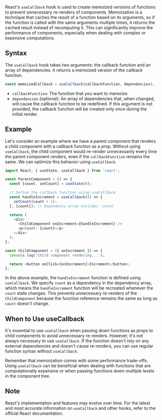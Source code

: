 React's `useCallback` hook is used to create memoized versions of functions to prevent unnecessary re-renders of components. Memoization is a technique that caches the result of a function based on its arguments, so if the function is called with the same arguments multiple times, it returns the cached result instead of recomputing it. This can significantly improve the performance of components, especially when dealing with complex or expensive computations.

## Syntax

The `useCallback` hook takes two arguments: the callback function and an array of dependencies. It returns a memoized version of the callback function.

```javascript
const memoizedCallback = useCallback(callbackFunction, dependencies);
```

- `callbackFunction`: The function that you want to memoize.
- `dependencies` (optional): An array of dependencies that, when changed, will cause the callback function to be redefined. If this argument is not provided, the callback function will be created only once during the initial render.

## Example

Let's consider an example where we have a parent component that renders a child component with a callback function as a prop. Without using `useCallback`, the child component would re-render unnecessarily every time the parent component renders, even if the `callbackFunction` remains the same. We can optimize this behavior using `useCallback`.

```javascript
import React, { useState, useCallback } from 'react';

const ParentComponent = () => {
  const [count, setCount] = useState(0);

  // Define the callback function using useCallback
  const handleIncrement = useCallback(() => {
    setCount(count + 1);
  }, [count]); // Dependency array includes 'count'

  return (
    <div>
      <ChildComponent onIncrement={handleIncrement} />
      <p>Count: {count}</p>
    </div>
  );
};

const ChildComponent = ({ onIncrement }) => {
  console.log('Child component rendering...');

  return <button onClick={onIncrement}>Increment</button>;
};
```

In the above example, the `handleIncrement` function is defined using `useCallback`. We specify `count` as a dependency in the dependency array, which means the `handleIncrement` function will be recreated whenever the `count` state changes. This prevents unnecessary re-renders of the `ChildComponent` because the function reference remains the same as long as `count` doesn't change.

## When to Use useCallback

It's essential to use `useCallback` when passing down functions as props to child components to avoid unnecessary re-renders. However, it's not always necessary to use `useCallback`. If the function doesn't rely on any external dependencies and doesn't cause re-renders, you can use regular function syntax without `useCallback`.

Remember that memoization comes with some performance trade-offs. Using `useCallback` can be beneficial when dealing with functions that are computationally expensive or when passing functions down multiple levels in the component tree.

## Note

React's implementation and features may evolve over time. For the latest and most accurate information on `useCallback` and other hooks, refer to the official React documentation.
